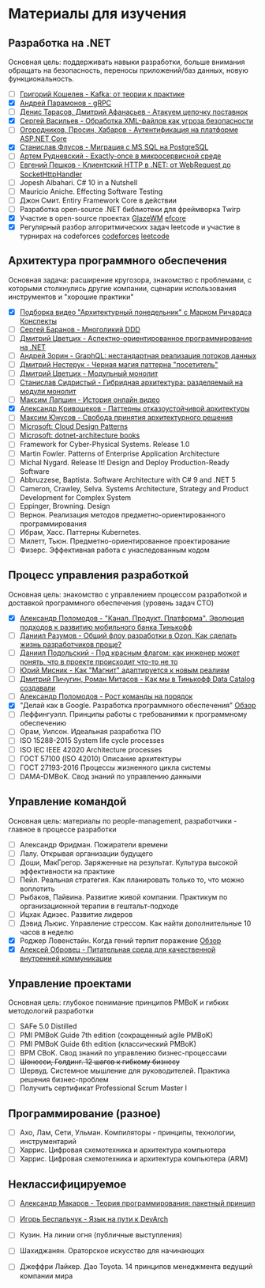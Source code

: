 # Материалы для изучения

## Разработка на .NET

Основная цель: поддерживать навыки разработки, больше внимания обращать на безопасность, переносы приложений/баз данных, новую функциональность.

- [ ] [Григорий Кошелев - Kafka: от теории к практике](https://www.youtube.com/watch?v=ghKnX5fuW5s)
- [x] [Андрей Парамонов - gRPC](https://www.youtube.com/watch?v=y5nLqQPSPBI)
- [ ] [Денис Тарасов, Дмитрий Афанасьев - Атакуем цепочку поставнок](https://www.youtube.com/watch?v=v2C_Nu-y_TQ)
- [X] [Сергей Васильев - Обработка XML-файлов как угроза безопасности](https://www.youtube.com/watch?v=7L21g7eedtA)
- [ ] [Огородников, Просин, Хабаров - Аутентификация на платформе ASP.NET Core](https://www.youtube.com/watch?v=hFwIAPG6V4I)
- [X] [Станислав Флусов - Миграция с MS SQL на PostgreSQL](https://www.youtube.com/watch?v=3DcCX89Mz78)
- [ ] [Артем Рудневский - Exactly-once в микросервисной среде](https://www.youtube.com/watch?v=SKR1FK6qkZk)
- [ ] [Евгений Пешков - Клиентский HTTP в .NET: от WebRequest до SocketHttpHandler](https://www.youtube.com/watch?v=YvczsQP1SLM)
- [ ] Jopesh Albahari. C# 10 in a Nutshell
- [ ] Mauricio Aniche. Effecting Software Testing
- [ ] Джон Смит. Entiry Framework Core в действии
- [ ] Разработка open-source .NET библиотеки для фреймворка Twirp
- [X] Участие в open-source проектах [GlazeWM](https://github.com/lars-berger/GlazeWM/pulls?q=is%3Apr+author%3Akuznetsovvj) [efcore](https://github.com/dotnet/efcore/pulls?q=is%3Apr+author%3Akuznetsovvj)
- [X] Регулярный разбор алгоритмических задач leetcode и участие в турнирах на codeforces [codeforces](https://codeforces.com/profile/minm) [leetcode](https://leetcode.com/vjkuznetsov/)

## Архитектура программного обеспечения

Основная задача: расширение кругозора, знакомство с проблемами, с которыми столкнулись другие компании, сценарии использования инструментов и "хорошие практики"

- [X] [Подборка видео "Архитектурный понедельник" с Марком Ричардса](https://www.developertoarchitect.com/lessons/) [Конспекты](https://github.com/kuznetsovvj/education/blob/main/Software%20Architecture%20Monday.md)
- [ ] [Сергей Баранов - Многоликий DDD](https://www.youtube.com/watch?v=2WHarUW0PjI)
- [ ] [Дмитрий Цветцих - Аспектно-ориентированное программирование на .NET](https://www.youtube.com/watch?v=XVJvsqTPeYY)
- [ ] [Андрей Зорин - GraphQL: нестандартная реализация потоков данных](https://www.youtube.com/watch?v=L0caEdAls9g)
- [ ] [Дмитрий Нестерук - Черная магия паттерна "посетитель"](https://www.youtube.com/watch?v=H7TjVnpXA5o)
- [ ] [Дмитрий Цветцих - Модульный монолит](https://www.youtube.com/watch?v=MBZLYQ84ieY)
- [ ] [Станислав Сидристый - Гибридная архитектура: разделяемый на модули монолит](https://conf.ontico.ru/videos/4536828)
- [ ] [Максим Лапшин - История онлайн видео](https://conf.ontico.ru/videos/4536776)
- [X] [Александр Кривощеков - Паттерны отказоустойчивой архитектуры](https://www.youtube.com/watch?v=WWTq-tbZwUE&list=PLH-XmS0lSi_zCq4H_OZrXD509X23xwvao&index=6)
- [ ] [Максим Юнусов - Свобода принятия архитектурного решения](https://www.youtube.com/watch?v=8ueXk66NozU)
- [ ] [Microsoft: Cloud Design Patterns](https://docs.microsoft.com/en-us/azure/architecture/patterns/)
- [ ] [Microsoft: dotnet-architecture books](https://github.com/dotnet-architecture/eShopOnContainers/wiki/eBooks)
- [ ] Framework for Cyber-Physical Systems. Release 1.0
- [ ] Martin Fowler. Patterns of Enterprise Application Architecture
- [ ] Michal Nygard. Release It! Design and Deploy Production-Ready Software
- [ ] Abbruzzese, Baptista. Software Architecture with C# 9 and .NET 5
- [ ] Cameron, Crawley, Selva. Systems Architecture, Strategy and Product Development for Complex System
- [ ] Eppinger, Browning. Design
- [ ] Вернон. Реализация методов предметно-ориентированного программирования
- [ ] Ибрам, Хасс. Паттерны Kubernetes.
- [ ] Милетт, Тьюн. Предметно-ориентированное проектирование
- [ ] Физерс. Эффективная работа с унаследованным кодом

## Процесс управления разработкой

Основная цель: знакомство с управлением процессом разработкой и доставкой программного обеспечения (уровень задач CTO)

- [X] [Александр Поломодов - "Канал. Продукт. Платформа". Эволюция подходов к развитию мобильного банка Тинькофф](https://conf.ontico.ru/videos/4536831)
- [ ] [Даниил Разумов - Общий флоу разработки в Ozon. Как сделать жизнь разработчиков проще?](https://conf.ontico.ru/videos/4536853)
- [ ] [Даниил Подольский - Под красным флагом: как инженер может понять, что в проекте происходит что-то не то](https://conf.ontico.ru/videos/4536805)
- [ ] [Юрий Мисник - Как "Магнит" адаптируется к новым реалиям](https://conf.ontico.ru/videos/4380398)
- [ ] [Дмитрий Пичугин, Роман Митасов - Как мы в Тинькофф Data Catalog создавали](https://conf.ontico.ru/videos/4380330)
- [ ] [Александр Поломодов - Рост команды на порядок](https://www.youtube.com/watch?v=UUnM8_-PXt0)
- [x] "Делай как в Google. Разработка программного обеспечения" [Обзор](https://vk.com/miyau?w=wall602216_2278%2Fall)
- [ ] Леффингуэлл. Принципы работы с требованиями к программному обеспечению
- [ ] Орам, Уилсон. Идеальная разработка ПО
- [ ] ISO 15288-2015 System life cycle processes
- [ ] ISO IEC IEEE 42020 Architecture processes
- [ ] ГОСТ 57100 (ISO 42010) Описание архитектуры
- [ ] ГОСТ 27193-2016 Процессы жизненного цикла системы
- [ ] DAMA-DMBoK. Свод знаний по управлению данными

## Управление командой

Основная цель: материалы по people-management, разработчики - главное в процессе разработки

- [ ] Александр Фридман. Пожиратели времени
- [ ] Лалу. Открывая организации будущего
- [ ] Доши, МакГрегор. Заряженные на результат. Культура высокой эффективности на практике
- [ ] Пейл. Реальная стратегия. Как планировать только то, что можно воплотить
- [ ] Рыбаков, Пайвина. Развитие живой компании. Практикум по организационной терапии в гештальт-подходе
- [ ] Ицхак Адизес. Развитие лидеров
- [ ] Дэвид Льюис. Управление стрессом. Как найти дополнительные 10 часов в неделю
- [X] Роджер Ловенстайн. Когда гений терпит поражение [Обзор](https://vk.com/miyau?w=wall602216_2280%2Fall)
- [X] [Алексей Обровец - Питательная среда для качественной внутренней коммуникации](https://www.youtube.com/watch?v=DxgFO9E1Hn8&list=PL_L_HiHe5k_2sEh1wpJUQoEoTDjqralLV&index=4)

## Управление проектами

Основная цель: глубокое понимание принципов PMBoK и гибких методологий разработки

- [ ] SAFe 5.0 Distilled
- [ ] PMI PMBoK Guide 7th edition (сокращенный agile PMBoK)
- [ ] PMI PMBoK Guide 6th edition (классический PMBoK)
- [ ] BPM CBoK. Свод знаний по управлению бизнес-процессами
- [ ] ~~Шонесси, Голдинг. 12 шагов к гибкому бизнесу~~
- [ ] Шервуд. Системное мышление для руководителей. Практика решения бизнес-проблем
- [ ] Получить сертификат Professional Scrum Master I

## Программирование (разное)

- [ ] Ахо, Лам, Сети, Ульман. Компиляторы - принципы, технологии, инструментарий
- [ ] Харрис. Цифровая схемотехника и архитектура компьютера
- [ ] Харрис. Цифровая схемотехника и архитектура компьютера (ARM)

## Неклассифицируемое

- [ ] [Александр Макаров - Теория программирования: пакетный принцип](https://www.youtube.com/watch?v=esGaBY-LVlo)
- [ ] [Игорь Беспальчук - Язык на пути к DevArch](https://www.youtube.com/watch?v=3QvzlFIuepQ)
- [ ] Кузин. На линии огня (публичные выступления)
- [ ] Шахиджанян. Ораторское искусство для начинающих
- [ ] Джеффри Лайкер. Дао Toyota. 14 принципов менеджмента ведущий компании мира


